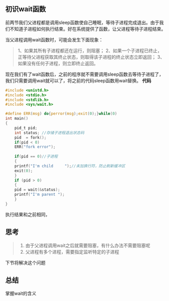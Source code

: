 ## 初识wait函数

前两节我们父进程都是调用sleep函数使自己睡眠，等待子进程完成退出。由于我们不知道子进程如何执行结束。好在系统提供了函数，让父进程等待子进程结束。

当父进程调用wait函数时，可能会发生下面现象：
>1、如果其所有子进程都还在运行，则阻塞；
2、如果一个子进程已终止，正等待父进程获取其终止状态，则取得该子进程的终止状态立即返回；
3、如果没有任何子进程，则立即终止返回。

现在我们有了wait函数后，之前的程序就不需要调用sleep函数去等待子进程了，我们只需要调用wait就可以了，将之前的代码sleep函数用wait替换。
**代码**

```c
#include <unistd.h>
#include <stdio.h>
#include <stdlib.h>
#include <sys/wait.h>

#define ERR(msg) do{perror(msg);exit(0);}while(0)
int main()
{
    pid_t pid;
    int status; //存储子进程退出状态码    
    pid  = fork();
    if(pid < 0)
	ERR("fork error");
    
    if(pid == 0)//子进程
    {
	printf("I'm child     ");//未加换行符，防止刷新缓冲区	
	exit(0);
    }
    if (pid > 0)
    {
	pid = wait(&status);
	printf("I'm parent ");
    }
}

```

执行结果和之前相同，

## 思考
>1. 由于父进程调用wait之后就需要阻塞，有什么办法不需要阻塞呢
>2. 父进程有多个进程，需要指定监听特定的子进程

下节将解决这个问题

## 总结

掌握wait的含义